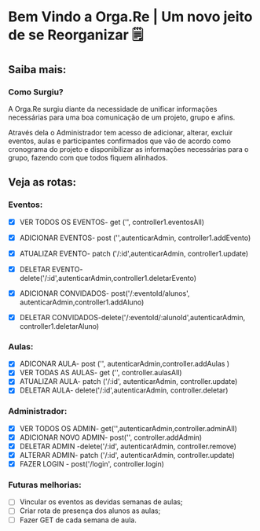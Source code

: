 # Bem Vindo a Orga.Re | Um novo jeito de se Reorganizar 🗒

## Saiba mais:
### Como Surgiu?

A Orga.Re surgiu diante da necessidade de unificar informações necessárias para uma boa comunicação de um projeto, grupo e afins.

Através dela  o Administrador tem acesso de adicionar, alterar, excluir eventos, aulas e participantes confirmados  que vão de acordo como cronograma do projeto e disponibilizar as informações necessárias para o grupo, fazendo com que todos fiquem alinhados.

## Veja as rotas:

### Eventos:
- [x] VER TODOS OS EVENTOS- get ('', controller1.eventosAll)
- [x] ADICIONAR EVENTOS- post ('',autenticarAdmin, controller1.addEvento)
- [x] ATUALIZAR EVENTO- patch ('/:id',autenticarAdmin, controller1.update)
- [x] DELETAR EVENTO- delete('/:id',autenticarAdmin,controller1.deletarEvento)
- [x] ADICIONAR CONVIDADOS- post('/:eventoId/alunos', autenticarAdmin,controller1.addAluno)
- [x] DELETAR CONVIDADOS-delete('/:eventoId/:alunoId',autenticarAdmin, controller1.deletarAluno)


### Aulas:
- [x] ADICONAR AULA- post ('', autenticarAdmin,controller.addAulas )
- [x] VER TODAS AS AULAS- get ('', controller.aulasAll)
- [x] ATUALIZAR AULA- patch ('/:id', autenticarAdmin, controller.update)
- [x] DELETAR AULA- delete('/:id',autenticarAdmin, controller.deletar)

### Administrador:
- [x] VER TODOS OS ADMIN- get('',autenticarAdmin,controller.adminAll)
- [x] ADICIONAR NOVO ADMIN- post('', controller.addAdmin)
- [x] DELETAR ADMIN -delete('/:id', autenticarAdmin, controller.remove)
- [x] ALTERAR ADMIN- patch ('/:id', autenticarAdmin, controller.update)
- [x] FAZER LOGIN - post('/login', controller.login)

### Futuras melhorias:
 
- [ ] Vincular os eventos as devidas semanas de aulas;
- [ ] Criar rota de presença dos alunos as aulas;
- [ ] Fazer GET de cada semana de aula. 
